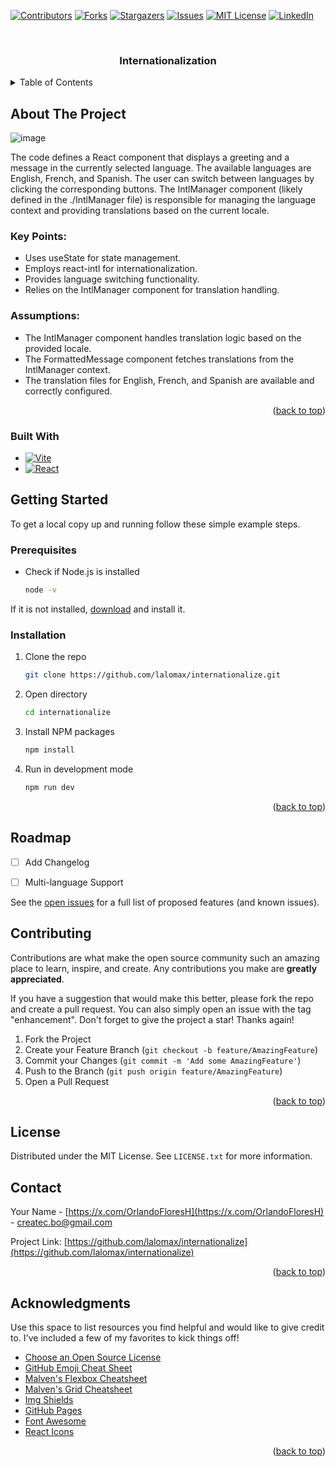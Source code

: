 
<a id="readme-top"></a>


<!-- PROJECT SHIELDS -->
<!--
*** I'm using markdown "reference style" links for readability.
*** Reference links are enclosed in brackets [ ] instead of parentheses ( ).
*** See the bottom of this document for the declaration of the reference variables
*** for contributors-url, forks-url, etc. This is an optional, concise syntax you may use.
*** https://www.markdownguide.org/basic-syntax/#reference-style-links
-->
[![Contributors][contributors-shield]][contributors-url]
[![Forks][forks-shield]][forks-url]
[![Stargazers][stars-shield]][stars-url]
[![Issues][issues-shield]][issues-url]
[![MIT License][license-shield]][license-url]
[![LinkedIn][linkedin-shield]][linkedin-url]



<!-- PROJECT LOGO -->
<br />
<div align="center">
  <!-- 
  <a href="https://github.com/othneildrew/Best-README-Template">
    <img src="images/logo.png" alt="Logo" width="80" height="80"> 
  </a>
  -->

  <h3 align="center">Internationalization</h3>

</div>



<!-- TABLE OF CONTENTS -->
<details>
  <summary>Table of Contents</summary>
  <ol>
    <li>
      <a href="#about-the-project">About The Project</a>
      <ul>
        <li><a href="#built-with">Built With</a></li>
      </ul>
    </li>
    <li>
      <a href="#getting-started">Getting Started</a>
      <ul>
        <li><a href="#prerequisites">Prerequisites</a></li>
        <li><a href="#installation">Installation</a></li>
      </ul>
    </li>
    <li><a href="#usage">Usage</a></li>
    <li><a href="#roadmap">Roadmap</a></li>
    <li><a href="#contributing">Contributing</a></li>
    <li><a href="#license">License</a></li>
    <li><a href="#contact">Contact</a></li>
    <li><a href="#acknowledgments">Acknowledgments</a></li>
  </ol>
</details>



<!-- ABOUT THE PROJECT -->
## About The Project

![image](https://github.com/user-attachments/assets/ec564424-7e08-46a3-99a3-670f82c527cd)

The code defines a React component that displays a greeting and a message in the currently selected language. The available languages are English, French, and Spanish. The user can switch between languages by clicking the corresponding buttons. The IntlManager component (likely defined in the ./IntlManager file) is responsible for managing the language context and providing translations based on the current locale.

### Key Points:

* Uses useState for state management.
* Employs react-intl for internationalization.
* Provides language switching functionality.
* Relies on the IntlManager component for translation handling.

### Assumptions:

* The IntlManager component handles translation logic based on the provided locale.
* The FormattedMessage component fetches translations from the IntlManager context.
* The translation files for English, French, and Spanish are available and correctly configured.

<p align="right">(<a href="#readme-top">back to top</a>)</p>


### Built With

* [![Vite][Vitejs]][Vite-url]
* [![React][React.js]][React-url]



<!-- GETTING STARTED -->
## Getting Started

To get a local copy up and running follow these simple example steps.

### Prerequisites

* Check if Node.js is installed
  ```sh
  node -v
  ```
If it is not installed, [download](https://nodejs.org/en) and install it.

### Installation

1. Clone the repo
   ```sh
   git clone https://github.com/lalomax/internationalize.git
   ```
1. Open directory
   ```sh
   cd internationalize
   ```
   
3. Install NPM packages
   ```sh
   npm install
   ```
4. Run in development mode
   ```js
   npm run dev
   ```

<p align="right">(<a href="#readme-top">back to top</a>)</p>



<!-- ROADMAP -->
## Roadmap

- [ ] Add Changelog
- [ ] Multi-language Support
    

See the [open issues](https://github.com/lalomax/internationalize/issues) for a full list of proposed features (and known issues).



<!-- CONTRIBUTING -->
## Contributing

Contributions are what make the open source community such an amazing place to learn, inspire, and create. Any contributions you make are **greatly appreciated**.

If you have a suggestion that would make this better, please fork the repo and create a pull request. You can also simply open an issue with the tag "enhancement".
Don't forget to give the project a star! Thanks again!

1. Fork the Project
2. Create your Feature Branch (`git checkout -b feature/AmazingFeature`)
3. Commit your Changes (`git commit -m 'Add some AmazingFeature'`)
4. Push to the Branch (`git push origin feature/AmazingFeature`)
5. Open a Pull Request

<p align="right">(<a href="#readme-top">back to top</a>)</p>



<!-- LICENSE -->
## License

Distributed under the MIT License. See `LICENSE.txt` for more information.


<!-- CONTACT -->
## Contact

Your Name - [https://x.com/OrlandoFloresH](https://x.com/OrlandoFloresH) - createc.bo@gmail.com

Project Link: [https://github.com/lalomax/internationalize](https://github.com/lalomax/internationalize)

<p align="right">(<a href="#readme-top">back to top</a>)</p>



<!-- ACKNOWLEDGMENTS -->
## Acknowledgments

Use this space to list resources you find helpful and would like to give credit to. I've included a few of my favorites to kick things off!

* [Choose an Open Source License](https://choosealicense.com)
* [GitHub Emoji Cheat Sheet](https://www.webpagefx.com/tools/emoji-cheat-sheet)
* [Malven's Flexbox Cheatsheet](https://flexbox.malven.co/)
* [Malven's Grid Cheatsheet](https://grid.malven.co/)
* [Img Shields](https://shields.io)
* [GitHub Pages](https://pages.github.com)
* [Font Awesome](https://fontawesome.com)
* [React Icons](https://react-icons.github.io/react-icons/search)

<p align="right">(<a href="#readme-top">back to top</a>)</p>



<!-- MARKDOWN LINKS & IMAGES -->
<!-- https://www.markdownguide.org/basic-syntax/#reference-style-links -->
[contributors-shield]: https://img.shields.io/github/contributors/lalomax/internationalize.svg?style=for-the-badge
[contributors-url]: https://github.com/lalomax/internationalize/graphs/contributors
[forks-shield]: https://img.shields.io/github/forks/lalomax/internationalize.svg?style=for-the-badge
[forks-url]: https://github.com/lalomax/internationalize/network/members
[stars-shield]: https://img.shields.io/github/stars/lalomax/internationalize.svg?style=for-the-badge
[stars-url]: https://github.com/lalomax/internationalize/stargazers
[issues-shield]: https://img.shields.io/github/issues/lalomax/internationalize.svg?style=for-the-badge
[issues-url]: https://github.com/lalomax/internationalize/issues
[license-shield]: https://img.shields.io/github/license/lalomax/internationalize.svg?style=for-the-badge
[license-url]: https://github.com/lalomax/internationalize/blob/master/LICENSE.txt
[linkedin-shield]: https://img.shields.io/badge/-LinkedIn-black.svg?style=for-the-badge&logo=linkedin&colorB=555
[linkedin-url]: https://linkedin.com/in/orlando-flores365/
[Next.js]: https://img.shields.io/badge/next.js-000000?style=for-the-badge&logo=nextdotjs&logoColor=white
[Next-url]: https://nextjs.org/
[Vitejs]: https://img.shields.io/badge/vite-%23646CFF.svg?style=for-the-badge&logo=vite&logoColor=white
[vite-url]: https://vitejs.dev/
[React.js]: https://img.shields.io/badge/React-20232A?style=for-the-badge&logo=react&logoColor=61DAFB
[React-url]: https://reactjs.org/
[Vue.js]: https://img.shields.io/badge/Vue.js-35495E?style=for-the-badge&logo=vuedotjs&logoColor=4FC08D
[Vue-url]: https://vuejs.org/
[Angular.io]: https://img.shields.io/badge/Angular-DD0031?style=for-the-badge&logo=angular&logoColor=white
[Angular-url]: https://angular.io/
[Svelte.dev]: https://img.shields.io/badge/Svelte-4A4A55?style=for-the-badge&logo=svelte&logoColor=FF3E00
[Svelte-url]: https://svelte.dev/
[Laravel.com]: https://img.shields.io/badge/Laravel-FF2D20?style=for-the-badge&logo=laravel&logoColor=white
[Laravel-url]: https://laravel.com
[Bootstrap.com]: https://img.shields.io/badge/Bootstrap-563D7C?style=for-the-badge&logo=bootstrap&logoColor=white
[Bootstrap-url]: https://getbootstrap.com
[JQuery.com]: https://img.shields.io/badge/jQuery-0769AD?style=for-the-badge&logo=jquery&logoColor=white
[JQuery-url]: https://jquery.com 
